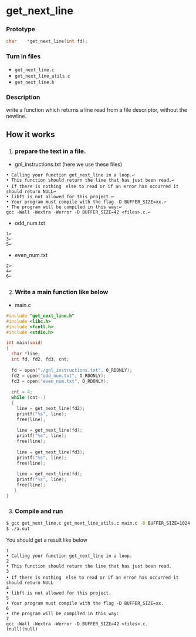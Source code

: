 # get_next_line

### Prototype
```C
char	*get_next_line(int fd);
```
### Turn in files
- `get_next_line.c`
- `get_next_line_utils.c`
- `get_next_line.h`

### Description
write a function which returns a line read from a file descriptor, without the newline.

## How it works
1. ### prepare the text in a file.
- gnl_instructions.txt (here we use these files)
```
• Calling your function get_next_line in a loop.↩️
• This function should return the line that has just been read.↩️
• If there is nothing　else to read or if an error has occurred it should return NULL↩️
• libft is not allowed for this project.↩️
• Your program must compile with the flag -D BUFFER_SIZE=xx.↩️
• The program will be compiled in this way:↩️
gcc -Wall -Wextra -Werror -D BUFFER_SIZE=42 <files>.c.↩️
```
- odd_num.txt
```
1↩️
3↩️
5↩️
```
- even_num.txt
```
2↩️
4↩️
6↩️
```
2. ### Write a main function like below　
- main.c
```C
#include "get_next_line.h"
#include <libc.h>
#include <fcntl.h>
#include <stdio.h>

int main(void)
{
  char *line;
  int fd, fd2, fd3, cnt;
  
  fd = open("./gnl_instructions.txt", O_RDONLY);
  fd2 = open("odd_num.txt", O_RDONLY);
  fd3 = open("even_num.txt", O_RDONLY);
  
  cnt = 4;
  while (cnt--)
  {
    line = get_next_line(fd2);
    printf("%s", line);
    free(line);
    
    line = get_next_line(fd);
    printf("%s", line);
    free(line);
    
    line = get_next_line(fd3);
    printf("%s", line);
    free(line);
    
    line = get_next_line(fd);
    printf("%s", line);
    free(line);
   }
}
```
3. ### Compile and run
```sh
$ gcc get_next_line.c get_next_line_utils.c main.c -D BUFFER_SIZE=1024
$ ./a.out
```
You should get a result like below
```
1
• Calling your function get_next_line in a loop.
2
• This function should return the line that has just been read.
3
• If there is nothing　else to read or if an error has occurred it should return NULL
4
• libft is not allowed for this project.
5
• Your program must compile with the flag -D BUFFER_SIZE=xx.
6
• The program will be compiled in this way:
7
gcc -Wall -Wextra -Werror -D BUFFER_SIZE=42 <files>.c.
(null)(null)
```

